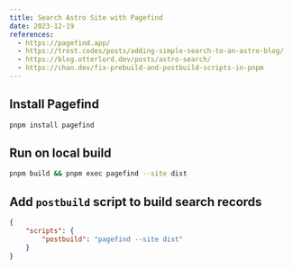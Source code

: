 ```yaml
---
title: Search Astro Site with Pagefind
date: 2023-12-19
references:
  - https://pagefind.app/
  - https://trost.codes/posts/adding-simple-search-to-an-astro-blog/
  - https://blog.otterlord.dev/posts/astro-search/
  - https://chan.dev/fix-prebuild-and-postbuild-scripts-in-pnpm
---
```


## Install Pagefind

```zsh
pnpm install pagefind
```

## Run on local build

```zsh
pnpm build && pnpm exec pagefind --site dist
```

## Add `postbuild` script to build search records

```json
{
	"scripts": {
		"postbuild": "pagefind --site dist"
	}
}
```

